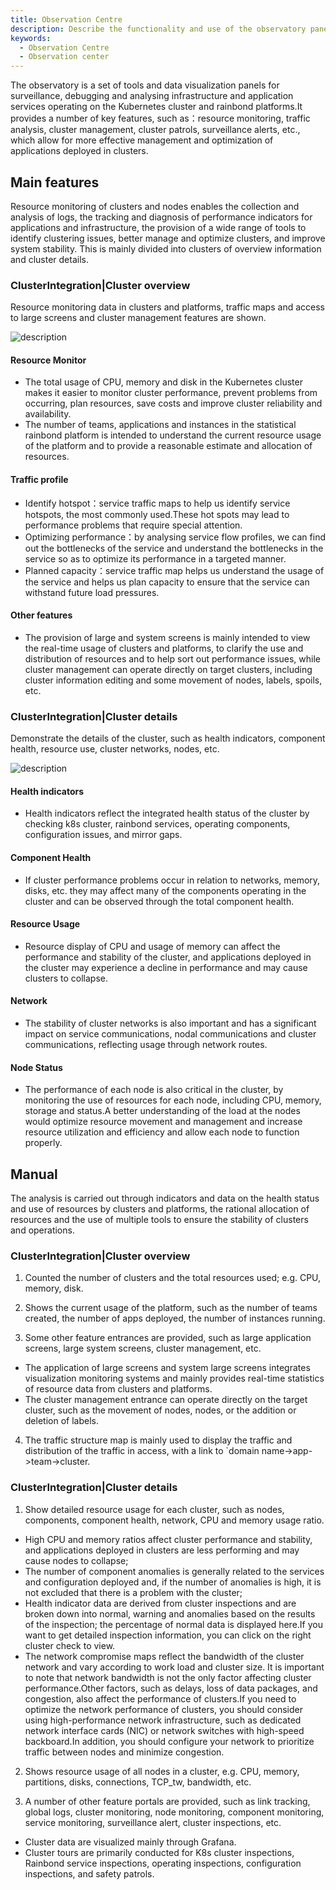 ```yaml
---
title: Observation Centre
description: Describe the functionality and use of the observatory panel.
keywords:
  - Observation Centre
  - Observation center
---
```


The observatory is a set of tools and data visualization panels for surveillance, debugging and analysing infrastructure and application services operating on the Kubernetes cluster and rainbond platforms.It provides a number of key features, such as：resource monitoring, traffic analysis, cluster management, cluster patrols, surveillance alerts, etc., which allow for more effective management and optimization of applications deployed in clusters.

## Main features

Resource monitoring of clusters and nodes enables the collection and analysis of logs, the tracking and diagnosis of performance indicators for applications and infrastructure, the provision of a wide range of tools to identify clustering issues, better manage and optimize clusters, and improve system stability.
This is mainly divided into clusters of overview information and cluster details.

### ClusterIntegration|Cluster overview

Resource monitoring data in clusters and platforms, traffic maps and access to large screens and cluster management features are shown.

![description](https://static.goodrain.com/docs/enterprise-app/observability/observability-all.png)

#### Resource Monitor

- The total usage of CPU, memory and disk in the Kubernetes cluster makes it easier to monitor cluster performance, prevent problems from occurring, plan resources, save costs and improve cluster reliability and availability.
- The number of teams, applications and instances in the statistical rainbond platform is intended to understand the current resource usage of the platform and to provide a reasonable estimate and allocation of resources.

#### Traffic profile

- Identify hotspot：service traffic maps to help us identify service hotspots, the most commonly used.These hot spots may lead to performance problems that require special attention.
- Optimizing performance：by analysing service flow profiles, we can find out the bottlenecks of the service and understand the bottlenecks in the service so as to optimize its performance in a targeted manner.
- Planned capacity：service traffic map helps us understand the usage of the service and helps us plan capacity to ensure that the service can withstand future load pressures.

#### Other features

- The provision of large and system screens is mainly intended to view the real-time usage of clusters and platforms, to clarify the use and distribution of resources and to help sort out performance issues, while cluster management can operate directly on target clusters, including cluster information editing and some movement of nodes, labels, spoils, etc.

### ClusterIntegration|Cluster details

Demonstrate the details of the cluster, such as health indicators, component health, resource use, cluster networks, nodes, etc.

![description](https://static.goodrain.com/docs/enterprise-app/observability/observability-one.png)

#### Health indicators

- Health indicators reflect the integrated health status of the cluster by checking k8s cluster, rainbond services, operating components, configuration issues, and mirror gaps.

#### Component Health

- If cluster performance problems occur in relation to networks, memory, disks, etc. they may affect many of the components operating in the cluster and can be observed through the total component health.

#### Resource Usage

- Resource display of CPU and usage of memory can affect the performance and stability of the cluster, and applications deployed in the cluster may experience a decline in performance and may cause clusters to collapse.

#### Network

- The stability of cluster networks is also important and has a significant impact on service communications, nodal communications and cluster communications, reflecting usage through network routes.

#### Node Status

- The performance of each node is also critical in the cluster, by monitoring the use of resources for each node, including CPU, memory, storage and status.A better understanding of the load at the nodes would optimize resource movement and management and increase resource utilization and efficiency and allow each node to function properly.

## Manual

The analysis is carried out through indicators and data on the health status and use of resources by clusters and platforms, the rational allocation of resources and the use of multiple tools to ensure the stability of clusters and operations.

### ClusterIntegration|Cluster overview

1. Counted the number of clusters and the total resources used; e.g. CPU, memory, disk.

2. Shows the current usage of the platform, such as the number of teams created, the number of apps deployed, the number of instances running.

3. Some other feature entrances are provided, such as large application screens, large system screens, cluster management, etc.

- The application of large screens and system large screens integrates visualization monitoring systems and mainly provides real-time statistics of resource data from clusters and platforms.
- The cluster management entrance can operate directly on the target cluster, such as the movement of nodes, nodes, or the addition or deletion of labels.

4. The traffic structure map is mainly used to display the traffic and distribution of the traffic in access, with a link to \`domain name->app->team->cluster.

### ClusterIntegration|Cluster details

1. Show detailed resource usage for each cluster, such as nodes, components, component health, network, CPU and memory usage ratio.

- High CPU and memory ratios affect cluster performance and stability, and applications deployed in clusters are less performing and may cause nodes to collapse;
- The number of component anomalies is generally related to the services and configuration deployed and, if the number of anomalies is high, it is not excluded that there is a problem with the cluster;
- Health indicator data are derived from cluster inspections and are broken down into normal, warning and anomalies based on the results of the inspection; the percentage of normal data is displayed here.If you want to get detailed inspection information, you can click on the right cluster check to view.
- The network compromise maps reflect the bandwidth of the cluster network and vary according to work load and cluster size. It is important to note that network bandwidth is not the only factor affecting cluster performance.Other factors, such as delays, loss of data packages, and congestion, also affect the performance of clusters.If you need to optimize the network performance of clusters, you should consider using high-performance network infrastructure, such as dedicated network interface cards (NIC) or network switches with high-speed backboard.In addition, you should configure your network to prioritize traffic between nodes and minimize congestion.

2. Shows resource usage of all nodes in a cluster, e.g. CPU, memory, partitions, disks, connections, TCP_tw, bandwidth, etc.

3. A number of other feature portals are provided, such as link tracking, global logs, cluster monitoring, node monitoring, component monitoring, service monitoring, surveillance alert, cluster inspections, etc.

- Cluster data are visualized mainly through Grafana.
- Cluster tours are primarily conducted for K8s cluster inspections, Rainbond service inspections, operating inspections, configuration inspections, and safety patrols.
